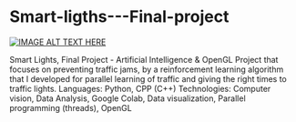 # Smart-ligths---Final-project
[![IMAGE ALT TEXT HERE](https://img.youtube.com/vi/UzKIcI2FmDY/0.jpg)](https://www.youtube.com/watch?v=UzKIcI2FmDY)

Smart Lights, Final Project - Artificial Intelligence & OpenGL
Project that focuses on preventing traffic jams, by a reinforcement learning algorithm that I developed for parallel learning of traffic and giving the right times to traffic lights.
Languages: Python, CPP (C++)
Technologies: Computer vision, Data Analysis, Google Colab, Data visualization, Parallel programming (threads), OpenGL
